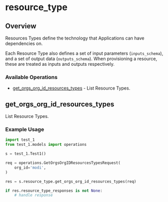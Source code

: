 # resource_type

## Overview

Resources Types define the technology that Applications can have dependencies on.

Each Resource Type also defines a set of input parameters (`inputs_schema`), and a set of output data (`outputs_schema`). When provisioning a resource, these are treated as inputs and outputs respectively.
<SchemaDefinition schemaRef="#/components/schemas/ResourceTypeRequest" />


### Available Operations

* [get_orgs_org_id_resources_types](#get_orgs_org_id_resources_types) - List Resource Types.

## get_orgs_org_id_resources_types

List Resource Types.

### Example Usage

```python
import test_1
from test_1.models import operations

s = test_1.Test1()

req = operations.GetOrgsOrgIDResourcesTypesRequest(
    org_id='modi',
)

res = s.resource_type.get_orgs_org_id_resources_types(req)

if res.resource_type_responses is not None:
    # handle response
```
